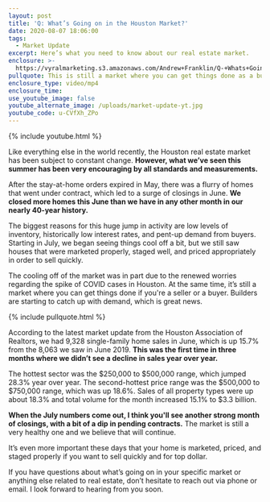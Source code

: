 ```yaml
---
layout: post
title: 'Q: What’s Going on in the Houston Market?'
date: 2020-08-07 18:06:00
tags:
  - Market Update
excerpt: Here’s what you need to know about our real estate market.
enclosure: >-
  https://vyralmarketing.s3.amazonaws.com/Andrew+Franklin/Q-+Whats+Going+on+in+the+Houston+Market_.mp4
pullquote: This is still a market where you can get things done as a buyer or seller.
enclosure_type: video/mp4
enclosure_time:
use_youtube_image: false
youtube_alternate_image: /uploads/market-update-yt.jpg
youtube_code: u-CVfXh_ZPo
---
```


{% include youtube.html %}

Like everything else in the world recently, the Houston real estate market has been subject to constant change. **However, what we’ve seen this summer has been very encouraging by all standards and measurements.**

After the stay-at-home orders expired in May, there was a flurry of homes that went under contract, which led to a surge of closings in June. **We closed more homes this June than we have in any other month in our nearly 40-year history.**

The biggest reasons for this huge jump in activity are low levels of&nbsp; inventory, historically low interest rates, and pent-up demand from buyers. Starting in July, we began seeing things cool off a bit, but we still saw houses that were marketed properly, staged well, and priced appropriately in order to sell quickly.

The cooling off of the market was in part due to the renewed worries regarding the spike of COVID cases in Houston. At the same time, it’s still a market where you can get things done if you're a seller or a buyer. Builders are starting to catch up with demand, which is great news.

{% include pullquote.html %}

According to the latest market update from the Houston Association of Realtors, we had 9,328 single-family home sales in June, which is up 15.7% from the 8,063 we saw in June 2019. **This was the first time in three months where we didn’t see a decline in sales year over year.**

The hottest sector was the $250,000 to $500,000 range, which jumped 28.3% year over year. The second-hottest price range was the $500,000 to $750,000 range, which was up 18.6%. Sales of all property types were up about 18.3% and total volume for the month increased 15.1% to $3.3 billion.&nbsp;

**When the July numbers come out, I think you'll see another strong month of closings, with a bit of a dip in pending contracts.** The market is still a very healthy one and we believe that will continue.&nbsp;

It’s even more important these days that your home is marketed, priced, and staged properly if you want to sell quickly and for top dollar.

If you have questions about what’s going on in your specific market or anything else related to real estate, don’t hesitate to reach out via phone or email. I look forward to hearing from you soon.